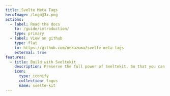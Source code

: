 ```yaml
---
title: Svelte Meta Tags
heroImage: /logo@3x.png
actions:
  - label: Read the docs
    to: /guide/introduction/
    type: primary
  - label: View on github
    type: flat
    to: https://github.com/oekazuma/svelte-meta-tags
    external: true
features:
  - title: Build with Sveltekit
    description: Preserve the full power of Sveltekit. So that you can do more than SSG.
    icon:
      type: iconify
      collection: logos
      name: svelte-kit
---
```

